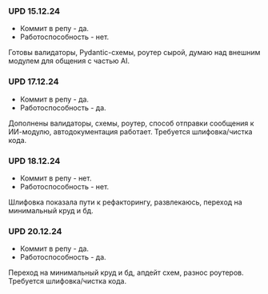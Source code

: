 
### UPD 15.12.24 ###
- Коммит в репу - да.
- Работоспособность - нет.

Готовы валидаторы, Pydantic-схемы, роутер сырой, думаю над внешним модулем для общения с частью AI. 


### UPD 17.12.24 ###
- Коммит в репу - да.
- Работоспособность - да.

Дополнены валидаторы, схемы, роутер, способ отправки сообщения к ИИ-модулю, автодокументация работает. Требуется шлифовка/чистка кода.


### UPD 18.12.24 ###
- Коммит в репу - нет.
- Работоспособность - нет.

Шлифовка показала пути к рефакторингу, развлекаюсь, переход на минимальный круд и бд.


### UPD 20.12.24 ###
- Коммит в репу - да.
- Работоспособность - да.

Переход на минимальный круд и бд, апдейт схем, разнос роутеров. Требуется шлифовка/чистка кода.